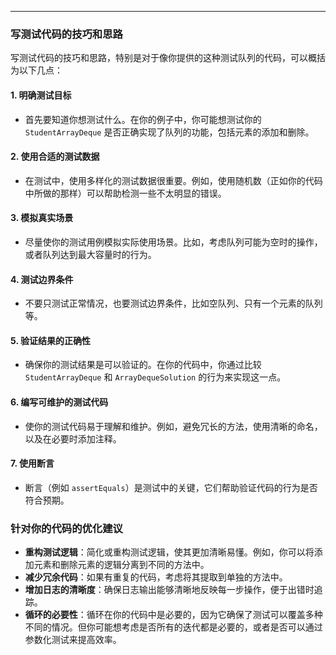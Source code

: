 

---

### 写测试代码的技巧和思路

写测试代码的技巧和思路，特别是对于像你提供的这种测试队列的代码，可以概括为以下几点：

#### 1. 明确测试目标
- 首先要知道你想测试什么。在你的例子中，你可能想测试你的 `StudentArrayDeque` 是否正确实现了队列的功能，包括元素的添加和删除。

#### 2. 使用合适的测试数据
- 在测试中，使用多样化的测试数据很重要。例如，使用随机数（正如你的代码中所做的那样）可以帮助检测一些不太明显的错误。

#### 3. 模拟真实场景
- 尽量使你的测试用例模拟实际使用场景。比如，考虑队列可能为空时的操作，或者队列达到最大容量时的行为。

#### 4. 测试边界条件
- 不要只测试正常情况，也要测试边界条件，比如空队列、只有一个元素的队列等。

#### 5. 验证结果的正确性
- 确保你的测试结果是可以验证的。在你的代码中，你通过比较 `StudentArrayDeque` 和 `ArrayDequeSolution` 的行为来实现这一点。

#### 6. 编写可维护的测试代码
- 使你的测试代码易于理解和维护。例如，避免冗长的方法，使用清晰的命名，以及在必要时添加注释。

#### 7. 使用断言
- 断言（例如 `assertEquals`）是测试中的关键，它们帮助验证代码的行为是否符合预期。

### 针对你的代码的优化建议

- **重构测试逻辑**：简化或重构测试逻辑，使其更加清晰易懂。例如，你可以将添加元素和删除元素的逻辑分离到不同的方法中。
- **减少冗余代码**：如果有重复的代码，考虑将其提取到单独的方法中。
- **增加日志的清晰度**：确保日志输出能够清晰地反映每一步操作，便于出错时追踪。
- **循环的必要性**：循环在你的代码中是必要的，因为它确保了测试可以覆盖多种不同的情况。但你可能想考虑是否所有的迭代都是必要的，或者是否可以通过参数化测试来提高效率。

